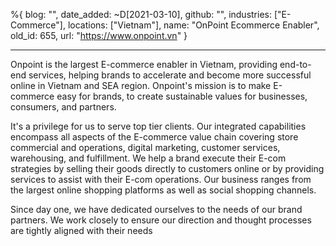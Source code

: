 %{
  blog: "",
  date_added: ~D[2021-03-10],
  github: "",
  industries: ["E-Commerce"],
  locations: ["Vietnam"],
  name: "OnPoint Ecommerce Enabler",
  old_id: 655,
  url: "https://www.onpoint.vn"
}

---

Onpoint is the largest E-commerce enabler in Vietnam, providing end-to-end services, helping brands to accelerate and become more successful online in Vietnam and SEA region. Onpoint's mission is to make E-commerce easy for brands, to create sustainable values for businesses, consumers, and partners.

It's a privilege for us to serve top tier clients. Our integrated capabilities encompass all aspects of the E-commerce value chain covering store commercial and operations, digital marketing, customer services, warehousing, and fulfillment. We help a brand execute their E-com strategies by selling their goods directly to customers online or by providing services to assist with their E-com operations. Our business ranges from the largest online shopping platforms as well as social shopping channels.

Since day one, we have dedicated ourselves to the needs of our brand partners. We work closely to ensure our direction and thought processes are tightly aligned with their needs

